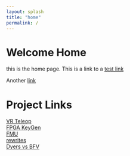 ```yaml
---
layout: splash
title: "home"
permalink: /
---
```


# Welcome Home

this is the home page.
This is a link to a [test link](subpage-test.md)

Another [link](post-test.md)

# Project Links

[VR Teleop](/projects/vr-teleop.md)       \
[FPGA KeyGen](/projects/fpga-keygen.md)   \
[FMU](/projects/fmu.md)                   \
[rewrites](/projects/rewrite-rules.md)    \
[Dyers vs BFV](/projects/dyers-vs-bfv.md)  